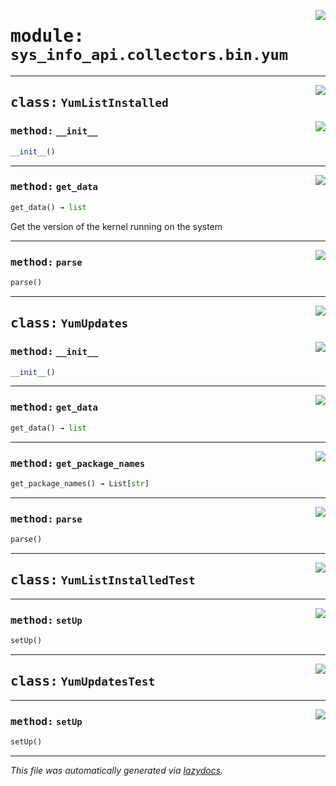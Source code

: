 <!-- markdownlint-disable -->

<a href="../src/sys_info_api/collectors/bin/yum.py#L0"><img align="right" style="float:right;" src="https://img.shields.io/badge/-source-cccccc?style=flat-square"></a>

# <kbd>module:</kbd> `sys_info_api.collectors.bin.yum`






---

<a href="../src/sys_info_api/collectors/bin/yum.py#L20"><img align="right" style="float:right;" src="https://img.shields.io/badge/-source-cccccc?style=flat-square"></a>

## <kbd>class:</kbd> `YumListInstalled`




<a href="../src/sys_info_api/collectors/bin/yum.py#L21"><img align="right" style="float:right;" src="https://img.shields.io/badge/-source-cccccc?style=flat-square"></a>

### <kbd>method:</kbd> `__init__`

```python
__init__()
```








---

<a href="../src/sys_info_api/collectors/bin/yum.py#L49"><img align="right" style="float:right;" src="https://img.shields.io/badge/-source-cccccc?style=flat-square"></a>

### <kbd>method:</kbd> `get_data`

```python
get_data() → list
```

Get the version of the kernel running on the system 

---

<a href="../src/sys_info_api/collectors/bin/yum.py#L27"><img align="right" style="float:right;" src="https://img.shields.io/badge/-source-cccccc?style=flat-square"></a>

### <kbd>method:</kbd> `parse`

```python
parse()
```






---

<a href="../src/sys_info_api/collectors/bin/yum.py#L57"><img align="right" style="float:right;" src="https://img.shields.io/badge/-source-cccccc?style=flat-square"></a>

## <kbd>class:</kbd> `YumUpdates`




<a href="../src/sys_info_api/collectors/bin/yum.py#L58"><img align="right" style="float:right;" src="https://img.shields.io/badge/-source-cccccc?style=flat-square"></a>

### <kbd>method:</kbd> `__init__`

```python
__init__()
```








---

<a href="../src/sys_info_api/collectors/bin/yum.py#L90"><img align="right" style="float:right;" src="https://img.shields.io/badge/-source-cccccc?style=flat-square"></a>

### <kbd>method:</kbd> `get_data`

```python
get_data() → list
```





---

<a href="../src/sys_info_api/collectors/bin/yum.py#L94"><img align="right" style="float:right;" src="https://img.shields.io/badge/-source-cccccc?style=flat-square"></a>

### <kbd>method:</kbd> `get_package_names`

```python
get_package_names() → List[str]
```





---

<a href="../src/sys_info_api/collectors/bin/yum.py#L65"><img align="right" style="float:right;" src="https://img.shields.io/badge/-source-cccccc?style=flat-square"></a>

### <kbd>method:</kbd> `parse`

```python
parse()
```






---

<a href="../src/sys_info_api/collectors/bin/yum.py#L99"><img align="right" style="float:right;" src="https://img.shields.io/badge/-source-cccccc?style=flat-square"></a>

## <kbd>class:</kbd> `YumListInstalledTest`







---

<a href="../src/sys_info_api/collectors/bin/yum.py#L100"><img align="right" style="float:right;" src="https://img.shields.io/badge/-source-cccccc?style=flat-square"></a>

### <kbd>method:</kbd> `setUp`

```python
setUp()
```






---

<a href="../src/sys_info_api/collectors/bin/yum.py#L107"><img align="right" style="float:right;" src="https://img.shields.io/badge/-source-cccccc?style=flat-square"></a>

## <kbd>class:</kbd> `YumUpdatesTest`







---

<a href="../src/sys_info_api/collectors/bin/yum.py#L108"><img align="right" style="float:right;" src="https://img.shields.io/badge/-source-cccccc?style=flat-square"></a>

### <kbd>method:</kbd> `setUp`

```python
setUp()
```








---

_This file was automatically generated via [lazydocs](https://github.com/ml-tooling/lazydocs)._
